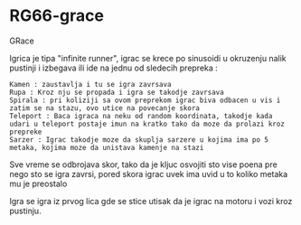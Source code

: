 # RG66-grace
GRace

Igrica je tipa "infinite runner", igrac se krece po sinusoidi u okruzenju nalik pustinji i izbegava ili ide na jednu od sledecih prepreka :

    Kamen : zaustavlja i tu se igra zavrsava
    Rupa : Kroz nju se propada i igra se takodje zavrsava
    Spirala : pri koliziji sa ovom preprekom igrac biva odbacen u vis i zatim se na stazu, ovo utice na povecanje skora
    Teleport : Baca igraca na neku od random koordinata, takodje kada udari u teleport postaje imun na kratko tako da moze da prolazi kroz prepreke
    Sarzer : Igrac takodje moze da skuplja sarzere u kojima ima po 5 metaka, kojima moze da unistava kamenje na stazi
    
Sve vreme se odbrojava skor, tako da je kljuc osvojiti sto vise poena pre nego sto se igra zavrsi, pored skora igrac uvek ima uvid u to koliko metaka mu je preostalo

Igra se igra iz prvog lica gde se stice utisak da je igrac na motoru i vozi kroz pustinju.


